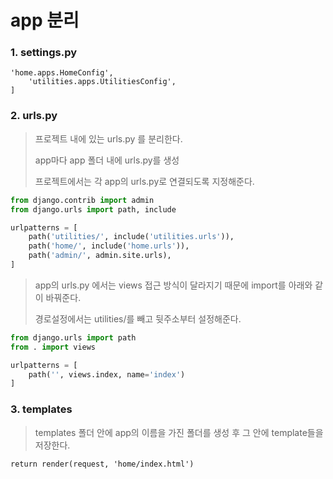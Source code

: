 # app 분리



### 1. settings.py

```
'home.apps.HomeConfig',
    'utilities.apps.UtilitiesConfig',
]
```



### 2. urls.py

> 프로젝트 내에 있는 urls.py 를 분리한다.
>
> app마다 app 폴더 내에 urls.py를 생성 
>
> 프로젝트에서는 각 app의 urls.py로 연결되도록 지정해준다. 

```python
from django.contrib import admin
from django.urls import path, include

urlpatterns = [
    path('utilities/', include('utilities.urls')),
    path('home/', include('home.urls')),
    path('admin/', admin.site.urls),
]
```



> app의 urls.py 에서는 views 접근 방식이 달라지기 때문에 import를 아래와 같이 바꿔준다.
>
> 경로설정에서는 utilities/를 빼고 뒷주소부터 설정해준다.

```python
from django.urls import path
from . import views

urlpatterns = [
    path('', views.index, name='index')    
]
```





### 3. templates

> templates 폴더 안에 app의 이름을 가진 폴더를 생성 후 그 안에 template들을 저장한다.



```
return render(request, 'home/index.html')
```

